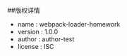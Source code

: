 ##版权详情
- name :    webpack-loader-homework
- version :    1.0.0
- author :    author-test
- license :    ISC
